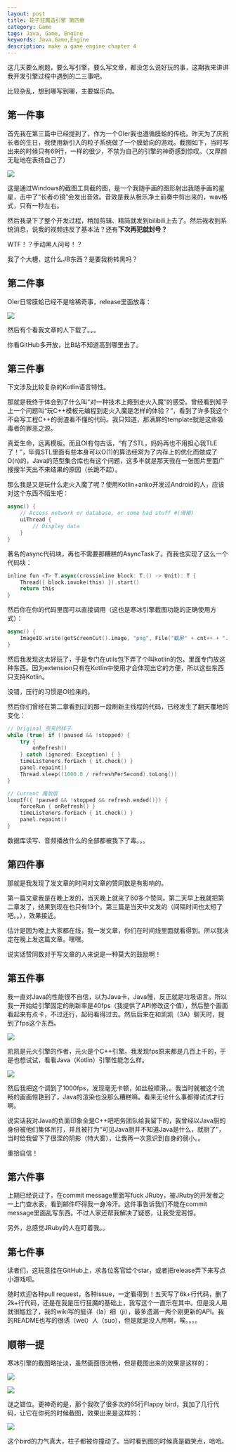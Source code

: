 ```yaml
---
layout: post
title: 轮子狂魔造引擎 第四章
category: Game
tags: Java, Game, Engine
keywords: Java,Game,Engine
description: make a game engine chapter 4
---
```


这几天要么刷题，要么写引擎，要么写文章，都没怎么说好玩的事，这期我来讲讲我开发引擎过程中遇到的二三事吧。

比较杂乱，想到哪写到哪，主要娱乐向。

## 第一件事

首先我在第三篇中已经提到了，作为一个OIer我也遵循膜蛤的传统。昨天为了庆祝长者的生日，我使用新引入的粒子系统做了一个膜蛤向的游戏。截图如下，当时写出来的时候只有69行，一样的很少，不禁为自己的引擎的神奇感到惊叹。（又厚颜无耻地在表扬自己了）

<p><img src="/../../../assets/images/game/4/1.png" align="center"></p>

这是通过Windows的截图工具截的图，是一个我随手画的图形射出我随手画的星星，击中了“长者の镜”会发出音效。音效是我从极乐净土前奏中剪出来的，wav格式，只有一秒左右。

然后我录下了整个开发过程，稍加剪辑、精简就发到bilibili上去了。然后我收到系统消息，说我的视频违反了基本法？还有**下次再犯就封号？**

WTF！？手动黑人问号！？

我了个大槽，这什么JB东西？是要我粉转黑吗？

## 第二件事
OIer日常膜蛤已经不是啥稀奇事，release里面放毒：

<p><img src="/../../../assets/images/game/4/0.png" align="center"></p>

然后有个看我文章的人下载了。。。

你看GitHub多开放，比B站不知道高到哪里去了。

## 第三件事
下文涉及比较复杂的Kotlin语言特性。

那就是我终于体会到了什么叫“对一种技术上瘾到走火入魔”的感受。曾经看到知乎上一个问题叫“玩C++模板元编程到走火入魔是怎样的体验？”，看到了许多我这个不会写工程C++的弱渣看不懂的代码。我只知道，那满屏的template就是这些吸毒者的罪恶之源。

真爱生命，远离模板。而且OI有句古话，“有了STL，妈妈再也不用担心我TLE了！”，毕竟STL里面有些本身可以O(1)的算法经常为了内存上的优化而做成了O(n)的，Java的范型集合库也有这个问题，这多半就是那天我在一张图片里面广搜搜半天出不来结果的原因（长跪不起）。

那么我是又是玩什么走火入魔了呢？使用Kotlin+anko开发过Android的人，应该对这个东西不陌生吧：

```swift
async() {
	// Access network or database, or some bad stuff #(滑稽)
	uiThread {
		// Display data
	}
}
```

著名的async代码块，再也不需要那糟糕的AsyncTask了。而我也实现了这么一个代码块：

```swift
inline fun <T> T.async(crossinline block: T.() -> Unit): T {
	Thread({ block.invoke(this) }).start()
	return this
}
```

然后你在你的代码里面可以直接调用（这也是寒冰引擎截图功能的正确使用方式）：

```swift
async() {
	ImageIO.write(getScreenCut().image, "png", File("截屏" + cnt++ + ".png"));
}
```

然后我发现这太好玩了，于是专门在utils包下弄了个叫kotlin的包，里面专门放这种东西。因为extension只有在Kotlin中使用才会体现出它的方便，所以这些东西只支持Kotlin。

<script src="https://gist.github.com/ice1000/16d851883e0ac61f905cbb891d20a155.js"></script>

没错，压行的习惯是OI捡来的。

然后你们曾经在第二章看到过的那一段刷新主线程的代码，已经发生了翻天覆地的变化：

```swift
// Original 原来的样子
while (true) if (!paused && !stopped) {
	try {
		onRefresh()
	} catch (ignored: Exception) { }
	timeListeners.forEach { it.check() }
	panel.repaint()
	Thread.sleep((1000.0 / refreshPerSecond).toLong())
}

// Current 魔改版
loopIf({ !paused && !stopped && refresh.ended()}) {
	forceRun { onRefresh() }
	timeListeners.forEach { it.check() }
	panel.repaint()
}
```

数据库读写、音频播放什么的全部都被我下了毒。。。

## 第四件事
那就是我发现了发文章的时间对文章的赞同数是有影响的。

第一篇文章我是在晚上发的，当天晚上就来了60多个赞同。第二天早上我就把第二章发了，结果到现在也只有13个。第三篇是当天中文发的（间隔时间也太短了吧。。），效果接近。

估计是因为晚上大家都在线，我一发文章，你们在时间线里面就看得到。所以我决定在晚上发这篇文章。嘿嘿。

说实话赞同数对于写文章的人来说是一种莫大的鼓励啊！

## 第五件事
我一直对Java的性能很不自信，以为Java卡，Java慢，反正就是垃圾语言。所以我一开始给引擎固定的刷新率是40fps（我提供了API修改这个值），然后整个画面看起来有点卡，不过还行，起码看得过去。然后后来在和凯凯（3A）聊天时，提到了fps这个东西。

<p><img src="/../../../assets/images/game/4/5.jpg" align="center"></p>

凯凯是元火引擎的作者，元火是个C++引擎。我发现fps原来都是几百上千的，于是也想试试，看看Java（Kotlin）引擎性能怎么样。

<p><img src="/../../../assets/images/game/4/6.jpg" align="center"></p>

然后我把这个调到了1000fps，发现毫无卡顿，如丝般顺滑。。我当时就被这个流畅的画面惊艳到了，Java的渲染也没那么糟糕嘛。看来无论什么事都得试试才行啊。

说实话我对Java的负面印象全是C++吧吧务团队给我留下的，我曾经以Java厨的身份被他们集体吊打，并且被打为“可见Java厨并不知道Java是什么，就厨了”，当时给我留下了很深的阴影（特大雾），让我再一次意识到自身的弱小。。

重拾自信！

## 第六件事
上期已经说过了，在commit message里面写fuck JRuby，被JRuby的开发者之一上门查水表，看到邮件吓得我一身冷汗。这件事告诉我们不能在commit message里面乱写东西。不过人家还帮我解决了疑惑，让我受宠若惊。

另外，总感觉JRuby的人在盯着我。。

## 第七件事
读者们，这玩意挂在GitHub上，求各位客官给个star，或者把release弄下来写点小游戏呗。

随时欢迎各种pull request，各种issue，一定看得到！五天写了6k+行代码，删了2k+行代码，还是在我是压行狂魔的基础上，我写这个一直乐在其中。但是没人用就很尴尬了，我的wiki写的挺详（la）细（ji），最多遗漏一两个刚更新的API。我的README也写的很诱（wei）人（suo），但是就是没人用啊，唉。。。。

## 顺带一提
寒冰引擎的截图略扯淡，虽然画面很流畅，但是截图出来的效果是这样的：

<p><img src="/../../../assets/images/game/4/2.png" align="center"></p>

<p><img src="/../../../assets/images/game/4/3.png" align="center"></p>

谜之错位。更神奇的是，那个我吹了很多次的65行Flappy bird，我加了几行代码，让它在你死的时候截图，效果出来是这样的：

<p><img src="/../../../assets/images/game/4/4.png" align="center"></p>

这个bird的力气真大，柱子都被你撞动了。当时看到图的时候真是戳笑点，哈哈。








